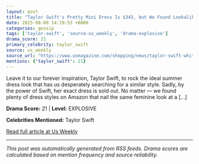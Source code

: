 ```yaml
---
layout: post
title: "Taylor Swift's Pretty Mini Dress Is $345, but We Found Lookalikes for Less"""
date: 2025-08-08 14:19:53 +0000
categories: gossip
tags: ['taylor-swift', 'source-us_weekly', 'drama-explosive']
drama_score: 21
primary_celebrity: taylor_swift
source: us_weekly
source_url: "https://www.usmagazine.com/shopping/news/taylor-swift-white-eyelet-dresses-lookalikes/"""
mentions: {'taylor_swift': 21}
---
```


Leave it to our forever inspiration, Taylor Swift, to rock the ideal summer dress look that has us desperately searching for a similar style. Sadly, by the power of Swift, her exact dress is sold out. No matter — we found plenty of dress styles on Amazon that nail the same feminine look at a […]

**Drama Score:** 21 | **Level:** EXPLOSIVE

**Celebrities Mentioned:** Taylor Swift

[Read full article at Us Weekly](https://www.usmagazine.com/shopping/news/taylor-swift-white-eyelet-dresses-lookalikes/)

---
*This post was automatically generated from RSS feeds. Drama scores are calculated based on mention frequency and source reliability.*
